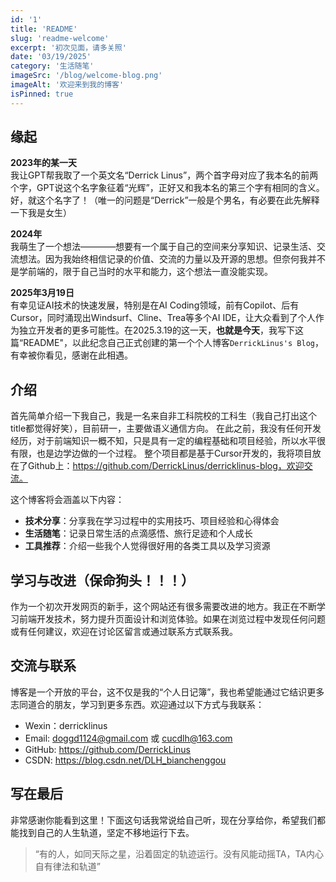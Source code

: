 ```yaml
---
id: '1'
title: 'README'
slug: 'readme-welcome'
excerpt: '初次见面，请多关照'
date: '03/19/2025'
category: '生活随笔'
imageSrc: '/blog/welcome-blog.png'
imageAlt: '欢迎来到我的博客'
isPinned: true
---
```


## 缘起

**2023年的某一天**  
我让GPT帮我取了一个英文名“Derrick Linus”，两个首字母对应了我本名的前两个字，GPT说这个名字象征着“光辉”，正好又和我本名的第三个字有相同的含义。好，就这个名字了！（唯一的问题是“Derrick”一般是个男名，有必要在此先解释一下我是女生）

**2024年**  
我萌生了一个想法————想要有一个属于自己的空间来分享知识、记录生活、交流想法。因为我始终相信记录的价值、交流的力量以及开源的思想。但奈何我并不是学前端的，限于自己当时的水平和能力，这个想法一直没能实现。

**2025年3月19日**  
有幸见证AI技术的快速发展，特别是在AI Coding领域，前有Copilot、后有Cursor，同时涌现出Windsurf、Cline、Trea等多个AI IDE，让大众看到了个人作为独立开发者的更多可能性。在2025.3.19的这一天，**也就是今天**，我写下这篇“README"，以此纪念自己正式创建的第一个个人博客`DerrickLinus's Blog`，有幸被你看见，感谢在此相遇。

## 介绍

首先简单介绍一下我自己，我是一名来自非工科院校的工科生（我自己打出这个title都觉得好笑），目前研一，主要做语义通信方向。
在此之前，我没有任何开发经历，对于前端知识一概不知，只是具有一定的编程基础和项目经验，所以水平很有限，也是边学边做的一个过程。
整个项目都是基于Cursor开发的，我将项目放在了Github上：https://github.com/DerrickLinus/derricklinus-blog，欢迎交流。

这个博客将会涵盖以下内容：

- **技术分享**：分享我在学习过程中的实用技巧、项目经验和心得体会
- **生活随笔**：记录日常生活的点滴感悟、旅行足迹和个人成长
- **工具推荐**：介绍一些我个人觉得很好用的各类工具以及学习资源

## 学习与改进（保命狗头！！！）

作为一个初次开发网页的新手，这个网站还有很多需要改进的地方。我正在不断学习前端开发技术，努力提升页面设计和浏览体验。如果在浏览过程中发现任何问题或有任何建议，欢迎在讨论区留言或通过联系方式联系我。

## 交流与联系

博客是一个开放的平台，这不仅是我的“个人日记簿”，我也希望能通过它结识更多志同道合的朋友，学习到更多东西。欢迎通过以下方式与我联系：

- Wexin：derricklinus
- Email: doggd1124@gmail.com 或 cucdlh@163.com
- GitHub: https://github.com/DerrickLinus
- CSDN: https://blog.csdn.net/DLH_bianchenggou

## 写在最后

非常感谢你能看到这里！下面这句话我常说给自己听，现在分享给你，希望我们都能找到自己的人生轨道，坚定不移地运行下去。

> “有的人，如同天际之星，沿着固定的轨迹运行。没有风能动摇TA，TA内心自有律法和轨道”
